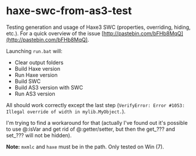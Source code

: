 haxe-swc-from-as3-test
======================

Testing generation and usage of Haxe3 SWC (properties, overriding, hiding, etc.). 
For a quick overview of the issue [http://pastebin.com/bFHb8MqQ](http://pastebin.com/bFHb8MqQ).

Launching `run.bat` will:

 - Clear output folders
 - Build Haxe version
 - Run Haxe version
 - Build SWC
 - Build AS3 version with SWC
 - Run AS3 version

All should work correctly except the last step (`VerifyError: Error #1053: Illegal override of width in mylib.MyObject.`).

I'm trying to find a workaround for that (actually I've found out it's possible to use @:isVar and get rid of @:getter/setter, but
then the get_??? and set_??? will not be hidden).
 
**Note:** `mxmlc` and `haxe` must be in the path. Only tested on Win (7).